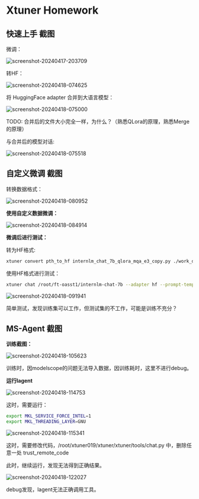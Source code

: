 # Xtuner Homework

## 快速上手 截图

微调：

![screenshot-20240417-203709](/Users/liyu/codespace/InternLM-HW/imgs/screenshot-20240417-203709.png)

转HF：

![screenshot-20240418-074625](/Users/liyu/codespace/InternLM-HW/imgs/screenshot-20240418-074625.png)

将 HuggingFace adapter 合并到大语言模型：

![screenshot-20240418-075000](/Users/liyu/codespace/InternLM-HW/imgs/screenshot-20240418-075000.png)

TODO: 合并后的文件大小完全一样，为什么？（熟悉QLora的原理，熟悉Merge的原理）

与合并后的模型对话:

![screenshot-20240418-075518](/Users/liyu/codespace/InternLM-HW/imgs/screenshot-20240418-075518.png)

## 自定义微调 截图

转换数据格式：

![screenshot-20240418-080952](/Users/liyu/codespace/InternLM-HW/imgs/screenshot-20240418-080952.png)

**使用自定义数据微调：**

![screenshot-20240418-084914](/Users/liyu/codespace/InternLM-HW/imgs/screenshot-20240418-084914.png)

**微调后进行测试：**

转为HF格式:

```bash
xtuner convert pth_to_hf internlm_chat_7b_qlora_mqa_e3_copy.py ./work_dirs/internlm_chat_7b_qlora_mqa_e3_copy/epoch_3.pth ./hf
```

使用HF格式进行测试：

```bash
xtuner chat /root/ft-oasst1/internlm-chat-7b --adapter hf --prompt-template internlm_chat --system-template medical
```

![screenshot-20240418-091941](/Users/liyu/codespace/InternLM-HW/imgs/screenshot-20240418-091941.png)

简单测试，发现训练集可以工作，但测试集的不工作，可能是训练不充分？

## MS-Agent 截图

**训练截图：**

![screenshot-20240418-105623](/Users/liyu/codespace/InternLM-HW/imgs/screenshot-20240418-105623.png)

训练时，因modelscope的问题无法导入数据，因训练耗时，这里不进行debug。

**运行lagent**

![screenshot-20240418-114753](/Users/liyu/codespace/InternLM-HW/imgs/screenshot-20240418-114753.png)

这时，需要运行：

```bash
export MKL_SERVICE_FORCE_INTEL=1
export MKL_THREADING_LAYER=GNU
```

![screenshot-20240418-115341](/Users/liyu/codespace/InternLM-HW/imgs/screenshot-20240418-115341.png)

这时，需要修改代码，/root/xtuner019/xtuner/xtuner/tools/chat.py 中，删除任意一处 trust_remote_code

此时，继续运行，发现无法得到正确结果。

![screenshot-20240418-122027](/Users/liyu/codespace/InternLM-HW/imgs/screenshot-20240418-122027.png)

debug发现，lagent无法正确调用工具。